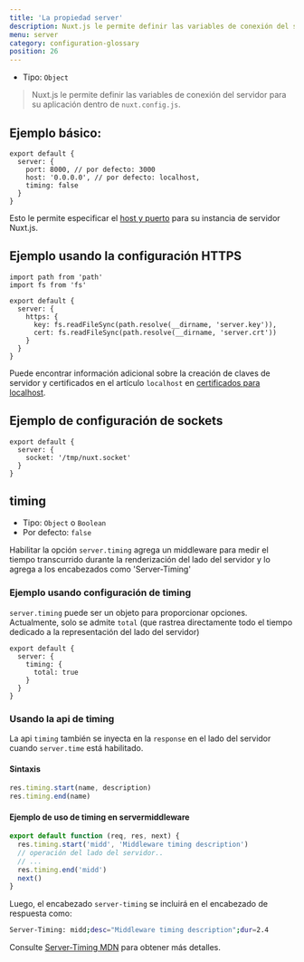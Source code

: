 ```yaml
---
title: 'La propiedad server'
description: Nuxt.js le permite definir las variables de conexión del servidor para su aplicación dentro de `nuxt.config.js`.
menu: server
category: configuration-glossary
position: 26
---
```


- Tipo: `Object`

> Nuxt.js le permite definir las variables de conexión del servidor para su aplicación dentro de `nuxt.config.js`.

## Ejemplo básico:

```js{}[nuxt.config.js]
export default {
  server: {
    port: 8000, // por defecto: 3000
    host: '0.0.0.0', // por defecto: localhost,
    timing: false
  }
}
```

Esto le permite especificar el [host y puerto](/guides/features/configuration#edit-host-and-port) para su instancia de servidor Nuxt.js.

## Ejemplo usando la configuración HTTPS

```js{}[nuxt.config.js]
import path from 'path'
import fs from 'fs'

export default {
  server: {
    https: {
      key: fs.readFileSync(path.resolve(__dirname, 'server.key')),
      cert: fs.readFileSync(path.resolve(__dirname, 'server.crt'))
    }
  }
}
```

Puede encontrar información adicional sobre la creación de claves de servidor y certificados en el artículo `localhost` en [certificados para localhost](https://letsencrypt.org/docs/certificates-for-localhost/).

## Ejemplo de configuración de sockets

```js{}[nuxt.config.js]
export default {
  server: {
    socket: '/tmp/nuxt.socket'
  }
}
```

## timing

- Tipo: `Object` o `Boolean`
- Por defecto: `false`

Habilitar la opción `server.timing` agrega un middleware para medir el tiempo transcurrido durante la renderización del lado del servidor y lo agrega a los encabezados como 'Server-Timing'

### Ejemplo usando configuración de timing

`server.timing` puede ser un objeto para proporcionar opciones. Actualmente, solo se admite `total` (que rastrea directamente todo el tiempo dedicado a la representación del lado del servidor)

```js{}[nuxt.config.js]
export default {
  server: {
    timing: {
      total: true
    }
  }
}
```

### Usando la api de timing

La api `timing` también se inyecta en la `response` en el lado del servidor cuando `server.time` está habilitado.

#### Sintaxis

```js
res.timing.start(name, description)
res.timing.end(name)
```

#### Ejemplo de uso de timing en servermiddleware

```js
export default function (req, res, next) {
  res.timing.start('midd', 'Middleware timing description')
  // operación del lado del servidor..
  // ...
  res.timing.end('midd')
  next()
}
```

Luego, el encabezado `server-timing` se incluirá en el encabezado de respuesta como:

```bash
Server-Timing: midd;desc="Middleware timing description";dur=2.4
```

Consulte [Server-Timing MDN](https://developer.mozilla.org/en-US/docs/Web/HTTP/Headers/Server-Timing) para obtener más detalles.
